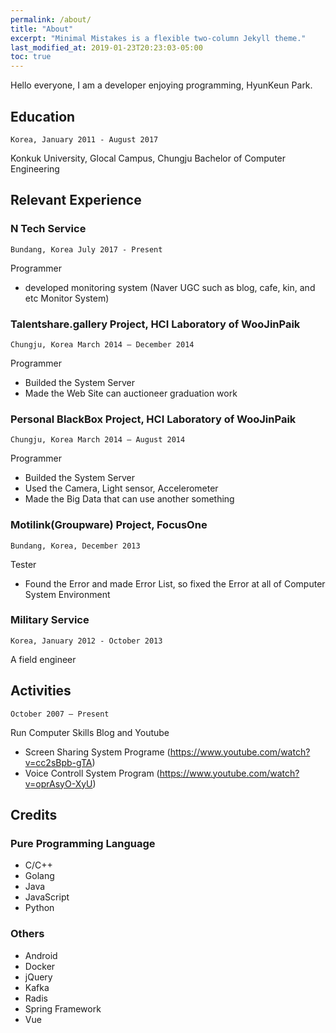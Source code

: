 ```yaml
---
permalink: /about/
title: "About"
excerpt: "Minimal Mistakes is a flexible two-column Jekyll theme."
last_modified_at: 2019-01-23T20:23:03-05:00
toc: true
---
```


Hello everyone, I am a developer enjoying programming, HyunKeun Park.

## Education
`Korea, January 2011 - August 2017`

Konkuk University, Glocal Campus, Chungju Bachelor of Computer Engineering 

## Relevant Experience
### N Tech Service 
`Bundang, Korea July 2017 - Present`

Programmer 
* developed monitoring system (Naver UGC such as blog, cafe, kin, and etc Monitor System)

### Talentshare.gallery Project, HCI Laboratory of WooJinPaik 
`Chungju, Korea March 2014 – December 2014`

Programmer 
* Builded the System Server
* Made the Web Site can auctioneer graduation work

### Personal BlackBox Project, HCI Laboratory of WooJinPaik
`Chungju, Korea March 2014 – August 2014`

Programmer 
* Builded the System Server
* Used the Camera, Light sensor, Accelerometer
* Made the Big Data that can use another something

### Motilink(Groupware) Project, FocusOne
`Bundang, Korea, December 2013`

Tester 
* Found the Error and made Error List, so fixed the Error at all of Computer System
Environment

### Military Service
`Korea, January 2012 - October 2013`

A field engineer 

## Activities
`October 2007 – Present`

Run Computer Skills Blog and Youtube 
* Screen Sharing System Programe (https://www.youtube.com/watch?v=cc2sBpb-gTA)
* Voice Controll System Program (https://www.youtube.com/watch?v=oprAsyO-XyU)

## Credits
### Pure Programming Language
* C/C++
* Golang
* Java
* JavaScript
* Python

### Others
* Android
* Docker
* jQuery
* Kafka
* Radis
* Spring Framework
* Vue